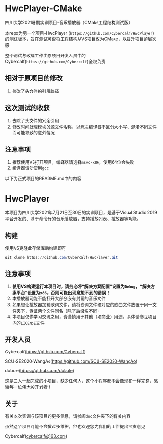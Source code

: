 # HwcPlayer-CMake
四川大学2021暑期实训项目-音乐播放器（CMake工程结构测试版）

本repo为另一个项目-HwcPlayer (`https://github.com/Cybercalf/HwcPlayer`) 的测试版本，旨在测试可否将工程结构从VS项目改为CMake，以提升项目的层次感

整个测试与改编工作由原项目开发人员中的Cybercalf(`https://github.com/Cybercalf`)全权负责

## 相对于原项目的修改

1. 修改了头文件的引用路径

## 这次测试的收获

1. 去除了头文件的冗余引用
2. 修改时间处理模块的源文件名称，以解决编译器不区分大小写、混淆不同文件而可能导致的意外情况

## 注意事项

1. 推荐使用VS打开项目，编译器请选择`msvc-x86`，使用64位会失败
2. 编译器请勿使用`gcc`

以下为正式项目的README.md中的内容

# HwcPlayer

本项目为四川大学2021年7月21日至30日的实训项目，是基于Visual Studio 2019平台开发的、基于命令行的音乐播放器，支持播放列表、播放器等功能。

## 构建

使用VS克隆此存储库后构建即可

```powershell
git clone https://github.com/Cybercalf/HwcPlayer.git
```

## 注意事项
1. **使用VS构建运行本项目时，请务必将“解决方案配置”设置为`Debug`，“解决方案平台”设置为`x86`，否则可能出现意想不到的错误！**
2. 本播放器可能不能打开大部分嵌有封面的音乐文件
3. 如果想让播放器加载歌词文件，请将歌词文件和对应的歌曲文件放置于同一文件夹下，保证两个文件同名（除了后缀名不同）
4. 本项目仅供学习交流之用，请谨慎用于其他（如商业）用途，具体请参见项目内的`LICENSE`文件

## 开发人员

Cybercalf(https://github.com/Cybercalf)

SCU-SE2020-WangAo(https://github.com/SCU-SE2020-WangAo)

dobole(https://github.com/dobole)

这是三人一起完成的小项目，缺少任何人，这个小程序都不会像现在一样完整，感谢每一位伟大的开发者！

## 关于

有关本次实训与该项目的更多信息，请参阅`doc`文件夹下的有关内容

虽然这个项目可能不会做过多维护，但也欢迎您为我们的工作提出宝贵意见

Cybercalf(cybercalf@163.com)
